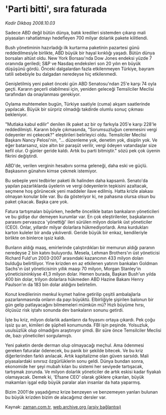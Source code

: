 # 'Parti bitti', sıra faturada

*Kadir Dikbaş 2008.10.03*

<tr><td class="metin" colspan="2" style="padding-top: 20px; padding-left: 5px; padding-right: 10px;">Sadece ABD değil bütün dünya, batık kredileri sistemden çıkarıp mali piyasaları rahatlatmayı hedefleyen 700 milyar dolarlık pakete kilitlendi.</td></tr><tr><td class="metin" colspan="2" style="padding-top: 20px; padding-left: 5px; padding-right: 10px;"><p>Bush yönetiminin hazırladığı ilk kurtarma paketinin pazartesi günü reddedilmesiyle birlikte, ABD büyük bir hayal kırıklığı yaşadı. Bütün dünya borsaları altüst oldu. New York Borsası'nda Dow Jones endeksi yüzde 7 oranında geriledi; S&amp;P ve Nasdaq endeksleri son 20 yılın en büyük düşüşünü gördü. Önceki dalgalardan fazla etkilenmeyen Türkiye, bayram tatili sebebiyle bu dalgadan neredeyse hiç etkilenmedi. 
<p> Genişletilmiş yeni paket önceki gün ABD Senatosu'ndan 25'e karşı 74 oyla geçti. Kararın geçerli olabilmesi için, yeniden geleceği Temsilciler Meclisi tarafından da onaylanması gerekiyor. 
<p> Oylama muhtemelen bugün, Türkiye saatiyle (cuma) akşam saatlerinde yapılacak. Büyük bir sürpriz olmadığı takdirde olumlu sonuç çıkması bekleniyor.
<p> "Mutlaka kabul edilir" denilen ilk paket az bir oy farkıyla 205'e karşı 228'le reddedilmişti. Kararın böyle çıkmasında, "Sorumsuzluğun ceremesini vergi ödeyenler mi çekecek?" eleştirileri belirleyici oldu. Temsilciler Meclisi Başkanı Nancy Pelosi'nin, "... düzenleme yok, denetim yok, disiplin yok. Ve eğer batarsanız, size altın bir paraşüt verilir, vergi ödeyen vatandaşlar size kefil olur. O günler geride kaldı. Artık bu parti bitmiştir." sözü pek çok üyenin fikrini değiştirdi.
<p> ABD'de, verilen verginin hesabını sorma geleneği, daha eski ve güçlü. Başkasının günahını kimse çekmek istemiyor.
<p> Bu sebeple yeni tedbirler paketi ilk halinden daha kapsamlı. Senato'da yapılan pazarlıklarda üyelerin ve vergi ödeyenlerin tepkisini azaltacak, seçmene hoş görünecek yeni maddeler ilave edilmiş. Hatta krizle alakası olmayan konular bile var. Bu da gösteriyor ki, ne pahasına olursa olsun bu paket çıkacak. Başka çare yok.
<p> Fatura tartışmaları büyürken, hedefte öncelikle batan bankaların yöneticileri ve bu gidişe dur demeyen kurumlar var. En çok eleştirilenler, başkalarının parasını pervasızca 'yönettiği' ileri sürülen milyon dolarlık üst yöneticiler (CEO). Onlar, yıllardır milyar dolarlara hükmediyorlardı. Ama kurdukları karton kuleler bir anda yıkılıverdi. Geride büyük bir enkaz, kendileriyle birlikte on binlerce işsiz kaldı. 
<p> Bunların aldığı maaş, emirlerinde çalıştırdıkları bir memurun aldığı paranın neredeyse 2 bin katını buluyordu. Mesela, Lehman Brothers'ın üst yöneticisi Richard Fuld'un 2003-2007 arasındaki kazancının 433 milyon doları bulduğu belirtiliyor. Yine krizden en az etkilenen yatırım bankaları Goldman Sachs'ın üst yöneticisinin yıllık maaşı 70 milyon, Morgan Stanley'in yöneticisininkiyse 41,3 milyon dolar. Hemen burada, Başkan Bush'un yılda 400 bin dolar, trilyon dolarlara hükmeden ABD Hazine Bakanı Henry Paulson'ın da 183 bin dolar aldığını belirtelim.
<p> Konut kredilerinin menkul kıymet haline getirilip çeşitli ambalajlarla pazarlanmasında onların da payı büyüktü. Elbirliğiyle şişirilen balonun bir gün gelip patlayacağını bilmemeleri mümkün mü? Hızlı büyüme hırsı, ölçüsüz risk iştahı sonunda dev bankaların sonunu getirdi. 
<p> İşte bu kriz, milyon dolarlık adamların da foyasını ortaya çıkardı. Pek çoğu işsiz şu an, kimileri de şüpheli konumunda. FBI işin peşinde. Yolsuzluk, usulsüzlük olup olmadığını araştırıyor şimdi. Bir süre önce Temsilciler Meclisi de, bazı yöneticileri sorgulamıştı.
<p> Yeni paketin derde derman olup olmayacağı meçhul. Ama ödenmesi gereken faturalar ödenecek, bu panik bir şekilde bitecek. Ve bu kriz diğerlerinden farklı anılacak. Artık kapitalizme olan güven sarsıldı. Mali piyasalardaki sınırsız özgürlüklerin sonu geldi. Dünya bundan sonra, ekonomide her şeyi mubah kılan bu sistemi her seviyede tartışacak, tartışmak zorunda. Ve milyon dolarlık yöneticiler de artık eskisi kadar fiyakalı olamayacak. Demek ki, 'Efsane CEO' olarak göklere çıkarılan, büyük makamları işgal edip büyük paralar alan insanlar da hata yaparmış.
<p> Bizim 2001'de yaşadığımız krize benzeyen ve benzemeyen yanları bulunan bu büyük krizden bizim de alacağımız dersler var.<br/></p></p></p></p></p></p></p></p></p></p></p></p></td></tr>

Kaynak: [zaman.com.tr](http://zaman.com.tr/yazar.do?yazino=745019), [web.archive.org (arşiv bağlantısı)](http://web.archive.org/web/20081013170131/http://www.zaman.com.tr:80/yazar.do?yazino=745019)
